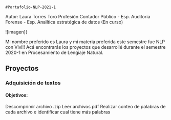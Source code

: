                                                                           #Portafolio-NLP-2021-1
                                                                          

Autor: Laura Torres Toro
Profesión Contador Público - Esp. Auditoria Forense - Esp. Analítica estratégica de datos (En curso) 

![imagen](
  
Mi nombre preferido es Laura y mi materia preferida este semestre fue NLP con Vivi!! 
Acá encontrarás los proyectos que desarrollé durante el semestre 2020-1 en Procesamiento de Lengiaje Natural.  
 
## Proyectos
 
### Adquisición de textos
#### Objetivos:
Descomprimir archivo .zip 
Leer archivos pdf
Realizar conteo de palabras de cada archivo e identificar cual tiene más palabras


 
              
